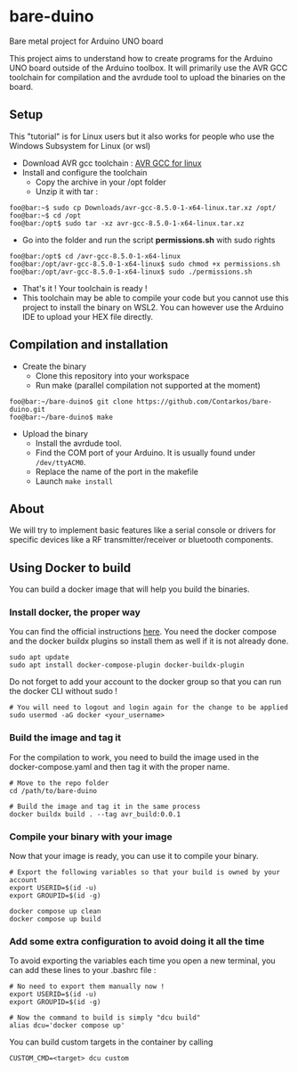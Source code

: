 # bare-duino
Bare metal project for Arduino UNO board

This project aims to understand how to create programs for the Arduino UNO board outside of the Arduino toolbox.
It will primarily use the AVR GCC toolchain for compilation and the avrdude tool to upload the binaries on the board.

## Setup

This "tutorial" is for Linux users but it also works for people who use the Windows Subsystem for Linux (or wsl)

* Download AVR gcc toolchain : [AVR GCC for linux](https://www.microchip.com/en-us/tools-resources/develop/microchip-studio/gcc-compilers "Link to AVR GCC compilers")
* Install and configure the toolchain
    * Copy the archive in your /opt folder
    * Unzip it with tar :

```console
foo@bar:~$ sudo cp Downloads/avr-gcc-8.5.0-1-x64-linux.tar.xz /opt/
foo@bar:~$ cd /opt
foo@bar:/opt$ sudo tar -xz avr-gcc-8.5.0-1-x64-linux.tar.xz
```

* Go into the folder and run the script **permissions.sh** with sudo rights

```console
foo@bar:/opt$ cd /avr-gcc-8.5.0-1-x64-linux
foo@bar:/opt/avr-gcc-8.5.0-1-x64-linux$ sudo chmod +x permissions.sh
foo@bar:/opt/avr-gcc-8.5.0-1-x64-linux$ sudo ./permissions.sh
```

* That's it ! Your toolchain is ready !
* This toolchain may be able to compile your code but you cannot use this project to install the binary on WSL2. You can however use the Arduino IDE to upload your HEX file directly. 

## Compilation and installation

* Create the binary
    * Clone this repository into your workspace
    * Run make (parallel compilation not supported at the moment)

```console
foo@bar:~/bare-duino$ git clone https://github.com/Contarkos/bare-duino.git
foo@bar:~/bare-duino$ make
```

* Upload the binary
    * Install the avrdude tool.
    * Find the COM port of your Arduino. It is usually found under ```/dev/ttyACM0```.
    * Replace the name of the port in the makefile
    * Launch ```make install```

## About

We will try to implement basic features like a serial console or drivers for specific devices like a RF transmitter/receiver or bluetooth components.

## Using Docker to build

You can build a docker image that will help you build the binaries.

### Install docker, the proper way

You can find the official instructions [here](https://docs.docker.com/engine/install/ "Official instructions for Docker Engine"). You need the docker compose and the docker buildx plugins so install them as well if it is not already done.

```console
sudo apt update
sudo apt install docker-compose-plugin docker-buildx-plugin
```

Do not forget to add your account to the docker group so that you can run the docker CLI without sudo !
```console
# You will need to logout and login again for the change to be applied
sudo usermod -aG docker <your_username>
```

### Build the image and tag it

For the compilation to work, you need to build the image used in the docker-compose.yaml and then tag it with the proper name.

```console
# Move to the repo folder
cd /path/to/bare-duino

# Build the image and tag it in the same process
docker buildx build . --tag avr_build:0.0.1
```

### Compile your binary with your image

Now that your image is ready, you can use it to compile your binary.

```console
# Export the following variables so that your build is owned by your account
export USERID=$(id -u)
export GROUPID=$(id -g)

docker compose up clean
docker compose up build
```

### Add some extra configuration to avoid doing it all the time

To avoid exporting the variables each time you open a new terminal, you can add these lines to your .bashrc file :

```shell
# No need to export them manually now ! 
export USERID=$(id -u)
export GROUPID=$(id -g)

# Now the command to build is simply "dcu build"
alias dcu='docker compose up'
```

You can build custom targets in the container by calling 
```console
CUSTOM_CMD=<target> dcu custom
```
